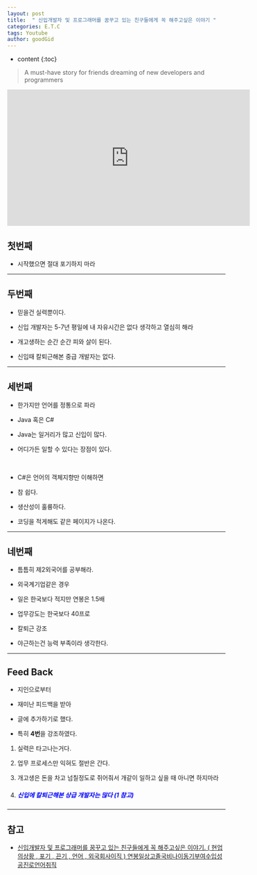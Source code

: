 ```yaml
---
layout: post
title:  " 신입개발자 및 프로그래머를 꿈꾸고 있는 친구들에게 꼭 해주고싶은 이야기 "
categories: E.T.C
tags: Youtube
author: goodGid
---
```

* content
{:toc}

> A must-have story for friends dreaming of new developers and programmers

<iframe width="560" height="315" src="https://www.youtube.com/embed/ZvHP4Q3LGFk" frameborder="0" allow="accelerometer; autoplay; encrypted-media; gyroscope; picture-in-picture" allowfullscreen></iframe>










## 첫번째

* 시작했으면 절대 포기하지 마라

---

## 두번째

* 믿을건 실력뿐이다.

* 신입 개발자는 5-7년 평일에 내 자유시간은 없다 생각하고 열심히 해라

* 개고생하는 순간 순간 피와 살이 된다.

* 신입때 칼퇴근해본 중급 개발자는 없다.


---

## 세번째

* 한가지만 언어를 정통으로 파라

* Java 혹은 C#

* Java는 일거리가 많고 신입이 많다.

* 어디가든 일할 수 있다는 장점이 있다.

<br>

* C#은 언어의 객체지향만 이해하면

* 참 쉽다.

* 생산성이 훌륭하다.

* 코딩을 적게해도 같은 페이지가 나온다.


---


## 네번째

* 틈틈히 제2외국어를 공부해라.

* 외국계기업같은 경우

* 일은 한국보다 적지만 연봉은 1.5배

* 업무강도는 한국보다 40프로

* 칼퇴근 강조

* 야근하는건 능력 부족이라 생각한다.



---

## Feed Back

* 지인으로부터 

* 재미난 피드백을 받아

* 글에 추가하기로 했다.

* 특히 **4번**을 강조하였다.

1. 실력은 타고나는거다.

2. 업무 프로세스만 익혀도 절반은 간다.

3. 개고생은 돈을 차고 넘칠정도로 쥐어줘서 개같이 일하고 싶을 때 아니면 하지마라

4. <h5 style="color: blue;">신입에 칼퇴근해본 상급 개발자는 많다 (1 참고)</h5>


---


## 참고

* [신입개발자 및 프로그래머를 꿈꾸고 있는 친구들에게 꼭 해주고싶은 이야기. ( 현업의상황 , 포기 , 끈기 , 언어 , 외국회사이직 ) 연봉일상고졸국비나이동기부여수입성공진로언어취직](https://www.youtube.com/watch?v=ZvHP4Q3LGFk&t=3s)
